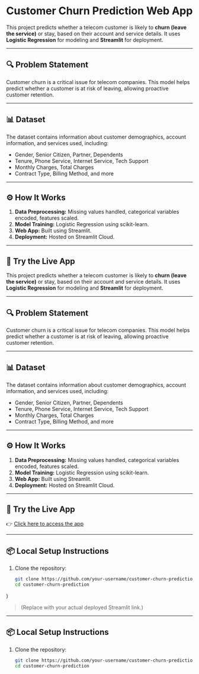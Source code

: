 # Customer Churn Prediction Web App

This project predicts whether a telecom customer is likely to **churn (leave the service)** or stay, based on their account and service details. It uses **Logistic Regression** for modeling and **Streamlit** for deployment.

---

## 🔍 Problem Statement

Customer churn is a critical issue for telecom companies. This model helps predict whether a customer is at risk of leaving, allowing proactive customer retention.

---

## 📊 Dataset

The dataset contains information about customer demographics, account information, and services used, including:

- Gender, Senior Citizen, Partner, Dependents
- Tenure, Phone Service, Internet Service, Tech Support
- Monthly Charges, Total Charges
- Contract Type, Billing Method, and more

---

## ⚙️ How It Works

1. **Data Preprocessing:** Missing values handled, categorical variables encoded, features scaled.
2. **Model Training:** Logistic Regression using scikit-learn.
3. **Web App:** Built using Streamlit.
4. **Deployment:** Hosted on Streamlit Cloud.

---

## 🚀 Try the Live App


This project predicts whether a telecom customer is likely to **churn (leave the service)** or stay, based on their account and service details. It uses **Logistic Regression** for modeling and **Streamlit** for deployment.

---

## 🔍 Problem Statement

Customer churn is a critical issue for telecom companies. This model helps predict whether a customer is at risk of leaving, allowing proactive customer retention.

---

## 📊 Dataset

The dataset contains information about customer demographics, account information, and services used, including:

- Gender, Senior Citizen, Partner, Dependents
- Tenure, Phone Service, Internet Service, Tech Support
- Monthly Charges, Total Charges
- Contract Type, Billing Method, and more

---

## ⚙️ How It Works

1. **Data Preprocessing:** Missing values handled, categorical variables encoded, features scaled.
2. **Model Training:** Logistic Regression using scikit-learn.
3. **Web App:** Built using Streamlit.
4. **Deployment:** Hosted on Streamlit Cloud.

---

## 🚀 Try the Live App

👉 [Click here to access the app](https://customer-churn-prediction-28wqeb6mnct84fkneyeby7.streamlit.app/)



---

## 📦 Local Setup Instructions

1. Clone the repository:
   ```bash
   git clone https://github.com/your-username/customer-churn-prediction.git
   cd customer-churn-prediction
)

> (Replace with your actual deployed Streamlit link.)

---

## 📦 Local Setup Instructions

1. Clone the repository:
   ```bash
   git clone https://github.com/your-username/customer-churn-prediction.git
   cd customer-churn-prediction
